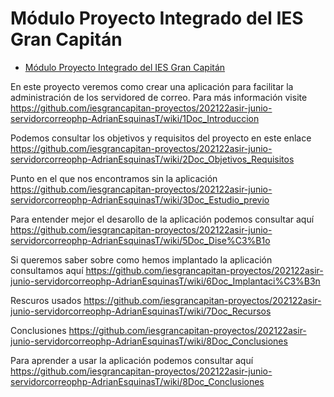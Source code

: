 # Módulo Proyecto Integrado del IES Gran Capitán


- [Módulo Proyecto Integrado del IES Gran Capitán](#módulo-proyecto-integrado-del-ies-gran-capitán)

En este proyecto veremos como crear una aplicación para facilitar la administración de los servidored de correo. Para más información visite https://github.com/iesgrancapitan-proyectos/202122asir-junio-servidorcorreophp-AdrianEsquinasT/wiki/1Doc_Introduccion

Podemos consultar los objetivos y requisitos del proyecto en este enlace 
https://github.com/iesgrancapitan-proyectos/202122asir-junio-servidorcorreophp-AdrianEsquinasT/wiki/2Doc_Objetivos_Requisitos

Punto en el que nos encontramos sin la aplicación
https://github.com/iesgrancapitan-proyectos/202122asir-junio-servidorcorreophp-AdrianEsquinasT/wiki/3Doc_Estudio_previo

Para entender mejor el desarollo de la aplicación podemos consultar aquí
https://github.com/iesgrancapitan-proyectos/202122asir-junio-servidorcorreophp-AdrianEsquinasT/wiki/5Doc_Dise%C3%B1o

Si queremos saber sobre como hemos implantado la aplicación consultamos aquí
https://github.com/iesgrancapitan-proyectos/202122asir-junio-servidorcorreophp-AdrianEsquinasT/wiki/6Doc_Implantaci%C3%B3n

Rescuros usados
https://github.com/iesgrancapitan-proyectos/202122asir-junio-servidorcorreophp-AdrianEsquinasT/wiki/7Doc_Recursos

Conclusiones
https://github.com/iesgrancapitan-proyectos/202122asir-junio-servidorcorreophp-AdrianEsquinasT/wiki/8Doc_Conclusiones

Para aprender a usar la aplicación podemos consultar aquí
https://github.com/iesgrancapitan-proyectos/202122asir-junio-servidorcorreophp-AdrianEsquinasT/wiki/8Doc_Conclusiones
